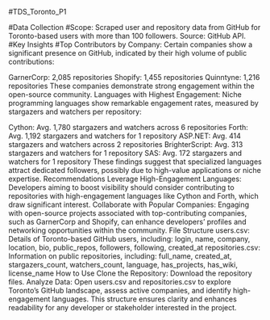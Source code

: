 #TDS_Toronto_P1

#Data Collection
#Scope: Scraped user and repository data from GitHub for Toronto-based users with more than 100 followers.
Source: GitHub API.
#Key Insights
#Top Contributors by Company: Certain companies show a significant presence on GitHub, indicated by their high volume of public contributions:

GarnerCorp: 2,085 repositories
Shopify: 1,455 repositories
Quinntyne: 1,216 repositories
These companies demonstrate strong engagement within the open-source community.
Languages with Highest Engagement: Niche programming languages show remarkable engagement rates, measured by stargazers and watchers per repository:

Cython: Avg. 1,780 stargazers and watchers across 6 repositories
Forth: Avg. 1,192 stargazers and watchers for 1 repository
ASP.NET: Avg. 414 stargazers and watchers across 2 repositories
BrighterScript: Avg. 313 stargazers and watchers for 1 repository
SAS: Avg. 172 stargazers and watchers for 1 repository
These findings suggest that specialized languages attract dedicated followers, possibly due to high-value applications or niche expertise.
Recommendations
Leverage High-Engagement Languages: Developers aiming to boost visibility should consider contributing to repositories with high-engagement languages like Cython and Forth, which draw significant interest.
Collaborate with Popular Companies: Engaging with open-source projects associated with top-contributing companies, such as GarnerCorp and Shopify, can enhance developers’ profiles and networking opportunities within the community.
File Structure
users.csv: Details of Toronto-based GitHub users, including:
login, name, company, location, bio, public_repos, followers, following, created_at
repositories.csv: Information on public repositories, including:
full_name, created_at, stargazers_count, watchers_count, language, has_projects, has_wiki, license_name
How to Use
Clone the Repository: Download the repository files.
Analyze Data: Open users.csv and repositories.csv to explore Toronto’s GitHub landscape, assess active companies, and identify high-engagement languages.
This structure ensures clarity and enhances readability for any developer or stakeholder interested in the project.






